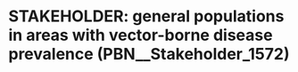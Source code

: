 # STAKEHOLDER: __general populations in areas with vector-borne disease prevalence__ (PBN__Stakeholder_1572)

